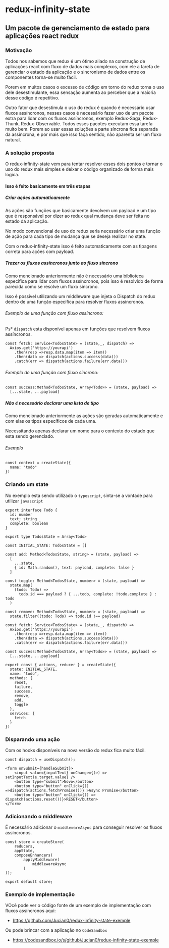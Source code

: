 # redux-infinity-state

## Um pacote de gerenciamento de estado para aplicações react redux

### Motivação
Todos nos sabemos que redux é um ótimo aliado na construção de aplicações react com fluxo de dados mais complexos, com ele a tarefa de gerenciar o estado da aplicação e o sincronismo de dados entre os componentes torna-se muito fácil.

Porem em muitos casos o excesso de código em torno do redux torna o uso dele desestimulante, essa sensação aumenta ao perceber que a maioria desse código é repetitivo.

Outro fator que desestimula o uso do redux é quando é necessário usar fluxos assíncronos, nesses casos é necessário fazer uso de um pacote extra para lidar com os fluxos assíncronos, exemplo Redux-Saga, Redux-Thunk, Redux-Observable. Todos esses pacotes executam essa tarefa muito bem. Porem ao usar essas soluções a parte síncrona fica separada da assíncrona, e por mais que isso faça sentido, não aparenta ser um fluxo natural.


### A solução proposta

O redux-infinity-state vem para tentar resolver esses dois pontos e tornar o uso do redux mais simples e deixar o código organizado de forma mais logica.

#### Isso é feito basicamente em três etapas


##### Criar ações automaticamente

As ações são funções que basicamente devolvem um payload e um tipo que é responsável por dizer ao redux qual mudança deve ser feita no estado da aplicação.

No modo convencional de uso do redux seria necessário criar uma função de ação para cada tipo de mudança que se deseja realizar no state.

Com o  redux-infinity-state isso é feito automaticamente com as tipagens correta para ações com payload.
##### Trazer os fluxos assíncronos junto ao fluxo síncrono
Como mencionado anteriormente não é necessário uma biblioteca especifica para lidar com fluxos assíncronos, pois isso é resolvido de forma parecida como se resolve um fluxo síncrono.

Isso é possível utilizando um middleware que injeta o Dispatch do redux dentro de uma função especifica para resolver fluxos assíncronos.

###### Exemplo de uma função com fluxo assíncrono:
Ps* `dispatch` esta disponível apenas em funções que resolvem fluxos assíncronos.

```
const fetch: Service<TodosState> = (state,_, dispatch) =>
  Axios.get('https://yourapi')
    .then(resp =>resp.data.map(item => item))
    .then(data => dispatch(actions.success(data)))
    .catch(err => dispatch(actions.failure(err.data)))

```

###### Exemplo de uma função com fluxo síncrono:

```
const success:Method<TodosState, Array<Todo>> = (state, payload) =>
  [...state, ...payload]
```

##### Não é necessário declarar uma lista de tipo

Como mencionado anteriormente as ações são geradas automaticamente e com elas os tipos específicos de cada uma.

Necessitando apenas declarar um nome para o contexto do estado que esta sendo gerenciado.

###### Exemplo

```
const context = createState({
  name: "todo"
})
```

### Criando um state

No exemplo esta sendo utilizado o `typescript`, sinta-se a vontade para utilizar `javascript`


```
export interface Todo {
  id: number
  text: string
  complete: boolean
}

export type TodosState = Array<Todo>

const INITIAL_STATE: TodosState = []

const add: Method<TodosState, string> = (state, payload) =>
  [
    ...state,
    { id: Math.random(), text: payload, complete: false }
  ]

const toggle: Method<TodosState, number> = (state, payload) =>
  state.map(
    (todo: Todo) =>
      todo.id === payload ? { ...todo, complete: !todo.complete } : todo
  )

const remove: Method<TodosState, number> = (state, payload) =>
  state.filter((todo: Todo) => todo.id !== payload)

const fetch: Service<TodosState> = (state,_, dispatch) =>
  Axios.get('https://yourapi')
    .then(resp =>resp.data.map(item => item))
    .then(data => dispatch(actions.success(data)))
    .catch(err => dispatch(actions.failure(err.data)))

const success:Method<TodosState, Array<Todo>> = (state, payload) =>
  [...state, ...payload]

export const { actions, reducer } = createState({
  state: INITIAL_STATE,
  name: "todo",
  methods: {
    reset,
    failure,
    success,
    remove,
    add,
    toggle
  },
  services: {
    fetch
  }
})
```

### Disparando uma ação

Com os hooks disponíveis na nova versão do redux fica muito fácil.

```
const dispatch = useDispatch();
```

```
<form onSubmit={handleSubmit}>
    <input value={inputText} onChange={(e) => setInputText(e.target.value} />
    <button type="submit">Novo</button>
    <button type="button" onClick={() =>dispatch(actions.fetchPromise())} >Async Promise</button>
    <button type="button" onClick={() => dispatch(actions.reset())}>RESET</button>
</form>
```

### Adicionando o middleware

É necessário adicionar o `middlewareAsync` para conseguir resolver os fluxos assíncronos.

```
const store = createStore(
    reducers, 
    appState,
    composeEnhancers(
        applyMiddleware(
            middlewareAsync
        )
));

export default store;
```

### Exemplo de implementação 

VOcê pode ver o código fonte de um exemplo de implementação com fluxos assíncronos aqui:
 * https://github.com/Jucian0/redux-infinity-state-exemple

Ou pode brincar com a aplicação no `CodeSandbox`
* https://codesandbox.io/s/github/Jucian0/redux-infinity-state-exemple

